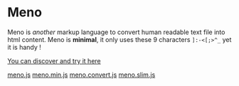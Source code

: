 # Meno
Meno is _another_ markup language to convert human readable text file into html content.
Meno is **minimal**, it only uses these 9 characters `]:-<[;>^_` yet it is handy !

[You can discover and try it here](https://fleurman.neocities.org/menodocs/en/)

[meno.js](https://cdn.jsdelivr.net/gh/Fleurman/meno-markup/meno.js)
[meno.min.js](https://cdn.jsdelivr.net/gh/Fleurman/meno-markup/meno.min.js)
[meno.convert.js](https://cdn.jsdelivr.net/gh/Fleurman/meno-markup/meno.convert.js)
[meno.slim.js](https://cdn.jsdelivr.net/gh/Fleurman/meno-markup/meno.slim.js)
